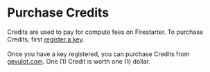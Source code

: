 # Purchase Credits

Credits are used to pay for compute fees on Firestarter. To purchase Credits, first [register a key](create-account.md).\
\
Once you have a key registered, you can purchase Credits from [gevulot.com](https://gevulot.com). One (1) Credit is worth one (1) dollar.
